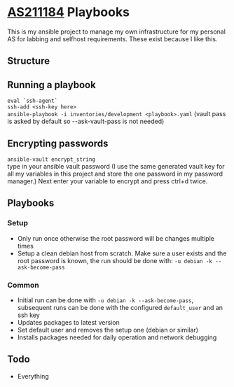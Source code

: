 # [AS211184](https://bgp.he.net/AS211184) Playbooks

This is my ansible project to manage my own infrastructure for my personal AS for labbing and selfhost requirements. These exist because I like this. 

## Structure

## Running a playbook
``eval `ssh-agent` ``   
`ssh-add <ssh-key here>`      
`ansible-playbook -i inventories/development <playbook>.yaml` (vault pass is asked by default so --ask-vault-pass is not needed)

## Encrypting passwords
`ansible-vault encrypt_string`    
type in your ansible vault password (I use the same generated vault key for all my variables in this project and store the one password in my password manager.)
Next enter your variable to encrypt and press ctrl+d twice.

## Playbooks
### Setup
- Only run once otherwise the root password will be changes multiple times
- Setup a clean debian host from scratch. Make sure a user exists and the root password is known, the run should be done with: `-u debian -k --ask-become-pass`

### Common
- Initial run can be done with `-u debian -k --ask-become-pass`, subsequent runs can be done with the configured `default_user` and an ssh key
- Updates packages to latest version
- Set default user and removes the setup one (debian or similar)
- Installs packages needed for daily operation and network debugging
## Todo
- Everything
